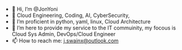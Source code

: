 - 👋 Hi, I’m @JonYoni 
- 👀  Cloud Engineering, Coding, AI, CyberSecurity,
- 🌱 I’m proficient in python, yaml, linux, Cloud Architecture
- 💞️ I’m here to provide my service to the IT commuinity, my focous is Cloud Sys Admin, DevOps/Cloud Engineer 
- 📫 How to reach me: j.swainx@outlook.com

  


<!---
JonYoni/JonYoni is a ✨ special ✨ repository because its `README.md` (this file) appears on your GitHub profile.
You can click the Preview link to take a look at your changes.
--->
